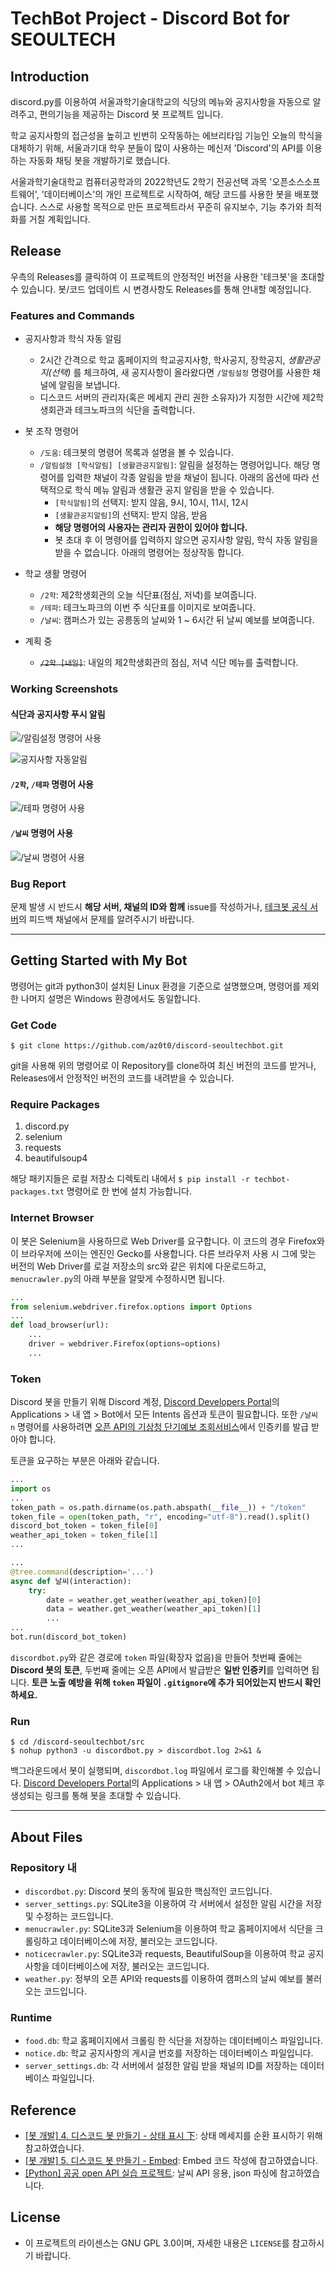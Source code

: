 # TechBot Project - Discord Bot for SEOULTECH
## Introduction
discord.py를 이용하여 서울과학기술대학교의 식당의 메뉴와 공지사항을 자동으로 알려주고, 편의기능을 제공하는 Discord 봇 프로젝트 입니다.

학교 공지사항의 접근성을 높히고 빈번히 오작동하는 에브리타임 기능인 오늘의 학식을 대체하기 위해, 서울과기대 학우 분들이 많이 사용하는 메신저 'Discord'의 API를 이용하는 자동화 채팅 봇을 개발하기로 했습니다.

서울과학기술대학교 컴퓨터공학과의 2022학년도 2학기 전공선택 과목 '오픈소스소프트웨어', '데이터베이스'의 개인 프로젝트로 시작하여, 해당 코드를 사용한 봇을 배포했습니다.
스스로 사용할 목적으로 만든 프로젝트라서 꾸준히 유지보수, 기능 추가와 최적화를 거칠 계획입니다.

## Release
우측의 Releases를 클릭하여 이 프로젝트의 안정적인 버전을 사용한 '테크봇'을 초대할 수 있습니다.
봇/코드 업데이트 시 변경사항도 Releases를 통해 안내할 예정입니다.

### Features and Commands
* 공지사항과 학식 자동 알림
  * 2시간 간격으로 학교 홈페이지의 학교공지사항, 학사공지, 장학공지, *생활관공지(선택)* 를 체크하여, 새 공지사항이 올라왔다면 `/알림설정` 명령어를 사용한 채널에 알림을 보냅니다.
  * 디스코드 서버의 관리자(혹은 메세지 관리 권한 소유자)가 지정한 시간에 제2학생회관과 테크노파크의 식단을 출력합니다.


* 봇 조작 명령어
  * `/도움`: 테크봇의 명령어 목록과 설명을 볼 수 있습니다.
  * `/알림설정 [학식알림] [생활관공지알림]`: 알림을 설정하는 명령어입니다. 해당 명령어를 입력한 채널이 각종 알림을 받을 채널이 됩니다.
    아래의 옵션에 따라 선택적으로 학식 메뉴 알림과 생활관 공지 알림을 받을 수 있습니다.
    * `[학식알림]`의 선택지: 받지 않음, 9시, 10시, 11시, 12시
    * `[생활관공지알림]`의 선택지: 받지 않음, 받음
    * **해당 명령어의 사용자는 관리자 권한이 있어야 합니다.**
    * 봇 초대 후 이 명령어를 입력하지 않으면 공지사항 알림, 학식 자동 알림을 받을 수 없습니다. 아래의 명령어는 정상작동 합니다.


* 학교 생활 명령어
  * `/2학`: 제2학생회관의 오늘 식단표(점심, 저녁)를 보여줍니다.
  * `/테파`: 테크노파크의 이번 주 식단표를 이미지로 보여줍니다.
  * `/날씨`: 캠퍼스가 있는 공릉동의 날씨와 1 ~ 6시간 뒤 날씨 예보를 보여줍니다.


* 계획 중
  * ~~`/2학 [내일]`~~: 내일의 제2학생회관의 점심, 저녁 식단 메뉴를 출력합니다.


### Working Screenshots
#### 식단과 공지사항 푸시 알림
![/알림설정 명령어 사용](https://user-images.githubusercontent.com/113516890/210235310-7ca6037d-9979-40d5-828e-a04b8b5c59dd.png)

![공지사항 자동알림](https://user-images.githubusercontent.com/113516890/210235400-d9f9caa9-1e2e-4f36-a309-ae18b73eb85c.png)

#### `/2학`, `/테파` 명령어 사용
![/테파 명령어 사용](https://user-images.githubusercontent.com/113516890/210235490-47ab2ff2-5b1c-437c-9df0-8c69d29d4b4c.png)

#### `/날씨` 명령어 사용
![/날씨 명령어 사용](https://user-images.githubusercontent.com/113516890/210235614-51a4259c-2635-4dae-b11b-030b99352573.png)

### Bug Report
문제 발생 시 반드시 **해당 서버, 채널의 ID와 함께** issue를 작성하거나, [테크봇 공식 서버](https://discord.gg/wRXRHB7mr6)의 피드백 채널에서 문제를 알려주시기 바랍니다.

---
## Getting Started with My Bot
명령어는 git과 python3이 설치된 Linux 환경을 기준으로 설명했으며, 명령어를 제외한 나머지 설명은 Windows 환경에서도 동일합니다.
### Get Code
```shell
$ git clone https://github.com/az0t0/discord-seoultechbot.git
```
git을 사용해 위의 명령어로 이 Repository를 clone하여 최신 버전의 코드를 받거나, Releases에서 안정적인 버전의 코드를 내려받을 수 있습니다.
### Require Packages
1. discord.py
2. selenium
3. requests
4. beautifulsoup4

해당 패키지들은 로컬 저장소 디렉토리 내에서 `$ pip install -r techbot-packages.txt` 명령어로 한 번에 설치 가능합니다.

### Internet Browser
이 봇은 Selenium을 사용하므로 Web Driver를 요구합니다. 이 코드의 경우 Firefox와 이 브라우저에 쓰이는 엔진인 Gecko를 사용합니다.
다른 브라우저 사용 시 그에 맞는 버전의 Web Driver를 로걸 저장소의 src와 같은 위치에 다운로드하고, `menucrawler.py`의 아래 부분을 알맞게 수정하시면 됩니다.
``` python 
...
from selenium.webdriver.firefox.options import Options
...
def load_browser(url):
    ...
    driver = webdriver.Firefox(options=options)
    ...
```

### Token
Discord 봇을 만들기 위해 Discord 계정, [Discord Developers Portal](https://discord.com/developers/)의 Applications > 내 앱 > Bot에서 모든 Intents 옵션과 토큰이 필요합니다.
또한 `/날씨 n` 명령어를 사용하려면 [오픈 API의 기상청 단기예보 조회서비스](https://www.data.go.kr/data/15084084/openapi.do)에서 인증키를 발급 받아야 합니다.

토큰을 요구하는 부분은 아래와 같습니다.

```python
...
import os
...
token_path = os.path.dirname(os.path.abspath(__file__)) + "/token"
token_file = open(token_path, "r", encoding="utf-8").read().split()
discord_bot_token = token_file[0]
weather_api_token = token_file[1]
...

...
@tree.command(description='...')
async def 날씨(interaction):
    try:
        date = weather.get_weather(weather_api_token)[0]
        data = weather.get_weather(weather_api_token)[1]
        ...
...
bot.run(discord_bot_token)
```
`discordbot.py`와 같은 경로에 `token` 파일(확장자 없음)을 만들어 첫번째 줄에는 **Discord 봇의 토큰**, 두번째 줄에는 오픈 API에서 발급받은 **일반 인증키**를 입력하면 됩니다.
**토큰 노출 예방을 위해 `token` 파일이 `.gitignore`에 추가 되어있는지 반드시 확인하세요.**

### Run
```shell
$ cd /discord-seoultechbot/src
$ nohup python3 -u discordbot.py > discordbot.log 2>&1 &
```
백그라운드에서 봇이 실행되며, `discordbot.log` 파일에서 로그를 확인해볼 수 있습니다.
[Discord Developers Portal](https://discord.com/developers/)의 Applications > 내 앱 > OAuth2에서 bot 체크 후 생성되는 링크를 통해 봇을 초대할 수 있습니다.


---
## About Files
### Repository 내
* `discordbot.py`: Discord 봇의 동작에 필요한 핵심적인 코드입니다.
* `server_settings.py`: SQLite3을 이용하여 각 서버에서 설정한 알림 시간을 저장 및 수정하는 코드입니다.
* `menucrawler.py`: SQLite3과 Selenium을 이용하여 학교 홈페이지에서 식단을 크롤링하고 데이터베이스에 저장, 불러오는 코드입니다.
* `noticecrawler.py`: SQLite3과 requests, BeautifulSoup을 이용하여 학교 공지사항을 데이터베이스에 저장, 불러오는 코드입니다.
* `weather.py`: 정부의 오픈 API와 requests를 이용하여 캠퍼스의 날씨 예보를 불러오는 코드입니다.

### Runtime
* `food.db`: 학교 홈페이지에서 크롤링 한 식단을 저장하는 데이터베이스 파일입니다.
* `notice.db`: 학교 공지사항의 게시글 번호를 저장하는 데이터베이스 파일입니다.
* `server_settings.db`: 각 서버에서 설정한 알림 받을 채널의 ID를 저장하는 데이터베이스 파일입니다.


## Reference
* [[봇 개발] 4. 디스코드 봇 만들기 - 상태 표시 下](https://gall.dcinside.com/mgallery/board/view?id=discord&no=5724): 상태 메세지를 순환 표시하기 위해 참고하였습니다.
* [[봇 개발] 5. 디스코드 봇 만들기 - Embed](https://gall.dcinside.com/mgallery/board/view/?id=discord&no=5852): Embed 코드 작성에 참고하였습니다.
* [[Python] 공공 open API 실습 프로젝트](https://velog.io/@yebinlee/Python-API-%EC%8B%A4%EC%8A%B5): 날씨 API 응용, json 파싱에 참고하였습니다.

## License
* 이 프로젝트의 라이센스는 GNU GPL 3.0이며, 자세한 내용은 `LICENSE`를 참고하시기 바랍니다.